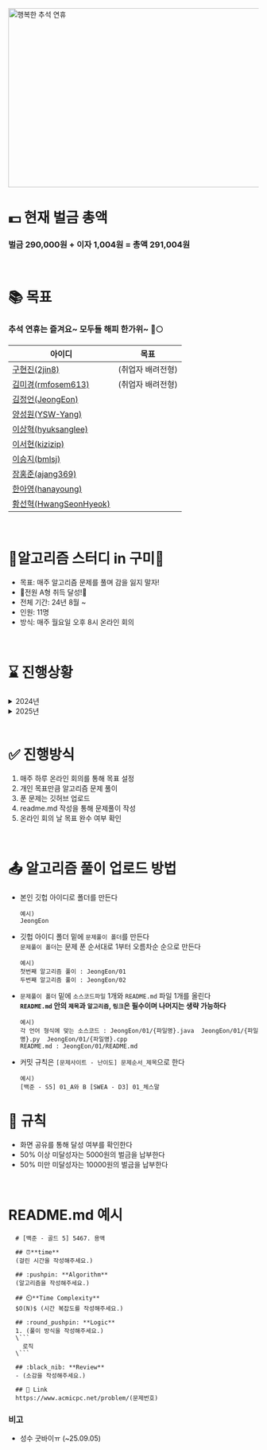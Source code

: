 <img width="2000" height="360" alt="행복한 추석 연휴" src="https://github.com/user-attachments/assets/1c02b06e-07d1-4ea2-9bcc-8e4e529fb022" />

# 💵 현재 벌금 총액
### 벌금 290,000원 + 이자 1,004원 = 총액 291,004원

<br>

# 📚 목표
### 추석 연휴는 즐겨요~ 모두들 해피 한가위~ 🍁🌕
|아이디|목표|
|------|---|
|[구현진(2jin8)](https://github.com/2jin8)| (취업자 배려전형) |
|[김미경(rmfosem613)](https://github.com/rmfosem613)| (취업자 배려전형)|
|[김정언(JeongEon)](https://github.com/JeongEon8)| |
|[양성원(YSW-Yang)](https://github.com/YSW-Yang)|  |
|[이상혁(hyuksanglee)](https://github.com/hyuksanglee)|  |
|[이서현(kizizip)](https://github.com/kizizip)|  |
|[이승지(bmlsj)](https://github.com/bmlsj)|  |
|[장홍준(ajang369)](https://github.com/ajang369)|  |
|[한아영(hanayoung)](https://github.com/hanayoung) |  |
|[황선혁(HwangSeonHyeok)](https://github.com/HwangSeonHyeok)|  |

<br>

# 💚알고리즘 스터디 in 구미💚
- 목표: 매주 알고리즘 문제를 풀며 감을 잃지 말자!
- 🎉전원 A형 취득 달성!🎉
- 전체 기간: 24년 8월 ~
- 인원: 11명
- 방식: 매주 월요일 오후 8시 온라인 회의
<br>

# ⌛ 진행상황
<details>
  <summary>2024년</summary>
  - 제 1회 [24.08.01 - 24.08.05] (진행완료) <br>
  - 제 2회 [24.08.06 - 24.08.12] (진행완료) [백준] 2589. 보물섬 <br>
  - 제 3회 [24.08.13 - 24.08.19] (진행완료) [SWEA] 1248. [S/W 문제해결 응용] 3일차 - 공통조상 <br>
  - 제 4회 [24.08.20 - 24.08.26] (진행완료) [SWEA] 1824. 혁진이의 프로그램 검증 <br>
  - 제 5회 [24.08.27 - 24.09.02] (진행완료) [백준] 14502. 연구소 <br>
  - 제 6회 [24.09.03 - 24.09.10] (진행완료) <br>
  - 제 7회 [24.09.11 - 24.09.23] (진행완료) [백준-골드5] 14567. 선수과목 <br>
  - 제 8회 [24.09.23 - 24.09.30] (진행완료) <br>
  - 제 9회 [24.10.01 - 24.10.07] (진행완료) [백준 - 골드3] 14725. 개미굴 <br>
  - 제 10회 [24.10.08 - 24.10.14] (진행완료) <br>
  - 제 11회 [24.10.15 - 24.10.21] (진행완료) <br>
  - 제 12회 [24.10.15 - 24.10.28] (진행완료) <br>
  - 제 13회 [24.10.29 - 24.11.04] (진행완료) <br>
  - 제 14회 [24.11.05 - 24.11.11] (진행완료) <br>
  - 제 15회 [24.11.12 - 24.11.18] (진행완료) <br>
  - 제 16회 [24.12.09 - 24.12.16] (진행완료) <br>
  - 제 17회 [24.12.17 - 24.12.23] (진행완료) <br>
  - 제 18회 [24.12.24 - 24.12.30] (진행완료) <br>
</details>
<details>
    <summary>2025년</summary>
  - 제 19회 [25.1.7 - 25.1.13] (진행완료) <br>
  - 제 20회 [25.1.14 - 25.1.20] (진행완료) <br>
  - 제 21회 [25.1.21 - 25.2.3] (진행완료) <br>
  - 제 22회 [25.2.4 - 25.2.10] (진행완료) <br>
  - 제 23회 [25.2.18 - 25.2.24] (진행완료) <br>
  - 제 24회 [25.2.25 - 25.3.3] (진행완료) <br>
  - 제 25회 [25.3.4 - 25.3.10] (진행완료) <br>
  - 제 26회 [25.3.11 - 25.3.17] (진행완료) <br>
  - 제 27회 [25.3.18 - 25.3.24] (진행완료) <br>
  - 제 28회 [25.4.15 - 25.4.21] (진행완료) <br>
  - 제 29회 [25.06.16 - 25.06.22] (진행완료) <br>
  - 제 30회 [25.06.23 - 25.06.29] (진행완료) <br>
  - 제 31회 [25.06.30 - 25.07.06] (진행완료) <br>
  - 제 32회 [25.07.07 - 25.07.14] (진행완료) <br>
  - 제 33회 [25.07.15 - 25.07.21] (진행완료) <br>
  - 제 34회 [25.07.22 - 25.07.28] (진행완료) <br>
  - 제 35회 [25.07.29 - 25.08.04] (진행완료) <br>
  - 제 36회 [25.08.05 - 25.08.11] (진행완료) <br>
  - 제 37회 [25.08.12 - 25.08.18] (진행완료) <br>
  - 제 38회 [25.08.19 - 25.08.25] (진행완료) <br>
  - 제 39회 [25.08.26 - 25.09.01] (진행완료) <br>
  - 제 40회 [25.09.02 - 25.09.08] (진행완료) <br>
  - 제 41회 [25.09.09 - 25.09.15] (진행완료) <br>
  - 제 42회 [25.09.16 - 25.09.22] (진행완료) <br>
  - 제 43회 [25.09.23 - 25.09.29] (진행완료) <br>
</details>


<br>

# ✅ 진행방식
1. 매주 하루 온라인 회의를 통해 목표 설정
2. 개인 목표만큼 알고리즘 문제 풀이
3. 푼 문제는 깃허브 업로드
4. readme.md 작성을 통해 문제풀이 작성
5. 온라인 회의 날 목표 완수 여부 확인

<br>

# 📤 알고리즘 풀이 업로드 방법
- 본인 깃헙 아이디로 폴더를 만든다
  ```
  예시)
  JeongEon
  ```
- 깃헙 아이디 폴더 밑에 `문제풀이 폴더`를 만든다 <br>
  `문제풀이 폴더`는 문제 푼 순서대로 1부터 오름차순 순으로 만든다
  ```
  예시)
  첫번째 알고리즘 풀이 : JeongEon/01
  두번째 알고리즘 풀이 : JeongEon/02
  ```
- `문제풀이 폴더` 밑에 `소스코드파일` 1개와 `README.md` 파일 1개를 올린다
  <br>
  **`README.md` 안의 `제목`과 `알고리즘`, `링크`은 필수이며 나머지는 생략 가능하다** 
  ```
  예시)
  각 언어 형식에 맞는 소스코드 : JeongEon/01/{파일명}.java  JeongEon/01/{파일명}.py  JeongEon/01/{파일명}.cpp
  README.md : JeongEon/01/README.md
  ```
- 커밋 규칙은 `[문제사이트 - 난이도] 문제순서_제목`으로 한다
  ```
  예시)
  [백준 - S5] 01_A와 B [SWEA - D3] 01_체스말
  ```


# 💸 규칙
- 화면 공유를 통해 달성 여부를 확인한다
- 50% 이상 미달성자는 5000원의 벌금을 납부한다
- 50% 미만 미달성자는 10000원의 벌금을 납부한다

<br>

# README.md 예시
```mkdown
  # [백준 - 골드 5] 5467. 용액
  
  ## ⏰**time**
  (걸린 시간을 작성해주세요.)
  
  ## :pushpin: **Algorithm**
  (알고리즘을 작성해주세요.)
  
  ## ⏲️**Time Complexity**
  $O(N)$ (시간 복잡도를 작성해주세요.)
  
  ## :round_pushpin: **Logic**
  1. (풀이 방식을 작성해주세요.)
  \```
    로직
  \```
  
  ## :black_nib: **Review**
  - (소감을 작성해주세요.)
  
  ## 📡 Link
  https://www.acmicpc.net/problem/(문제번호)
```

### 비고
- 성수 굿바이ㅠ (~25.09.05)
